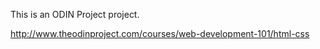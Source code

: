 This is an ODIN Project project.

http://www.theodinproject.com/courses/web-development-101/html-css

